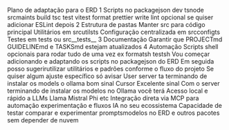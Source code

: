  Plano de adaptação para o ERD
1 Scripts no packagejson
 dev tsnode srcmaints
 build tsc
 test vitest
 format prettier write 
 lint opcional se quiser adicionar ESLint depois
2 Estrutura de pastas
 Manter src para código principal
 Utilitários em srcutilsts
 Configuração centralizada em srcconfigts
 Testes em tests ou src__tests__
3 Documentação
 Garantir que PROJECTmd GUIDELINEmd e TASKSmd estejam atualizados
4 Automação
 Scripts shell opcionais para rodar tudo de uma vez ex formatsh testsh
Vou começar adicionando e adaptando os scripts no packagejson do ERD Em seguida posso sugerirutilizar utilitários e padrões conforme o fluxo do projeto Se quiser algum ajuste específico só avisar
User
server ta terminando de instalar os models o ollama bom sinal
Cursor
 Excelente sinal Com o server terminando de instalar os modelos no Ollama você terá
 Acesso local e rápido a LLMs Llama Mistral Phi etc
 Integração direta via MCP para automação experimentação e fluxos IA no seu ecossistema
 Capacidade de testar comparar e experimentar promptsmodelos no ERD e outros pacotes sem depender de nuvem